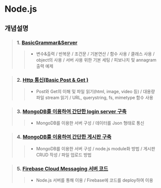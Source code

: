 # Node.js

## 개념설명
> ### 1. [BasicGrammar&Server](https://github.com/Lee-KyungSeok/Study/tree/master/Node.js/BasicGrammar%26Server)
>> - 변수&출력 / 반복문 / 조건문 / 기본연산 / 함수 사용 / 클래스 사용 / object의 사용 / 서버 사용 위한 기본 세팅 / 피보나치 및 annagram 출력 예제

> ### 2. [Http 통신(Basic Post & Get )](https://github.com/Lee-KyungSeok/Study/tree/master/Node.js/ReadFile)
>> - Post와 Get의 이해 및 파일 읽기(html, image, video 등) / 대용량 파일 stream 읽기 / URL, querystring, fs, mimetype 함수 사용

> ### 3. [MongoDB를 이용하여 간단한 login server 구축](https://github.com/Lee-KyungSeok/Study/tree/master/Node.js/server_db_basic)
>> - MongoDB를 이용한 서버 구성 / 데이터를 Json 형태로 통신

> ### 4. [MongoDB를 이용하여 간단한 게시판 구축](https://github.com/Lee-KyungSeok/Study/tree/master/Node.js/server_bbs)
>> - MongoDB를 이용한 서버 구성 / node.js module화 방법 / 게시판 CRUD 작성 / 파일 업로드 방법

> ### 5. [Firebase Cloud Messaging 서버 코드](https://github.com/Lee-KyungSeok/Study/tree/master/Node.js/fcm)
>> - Node.js 서버를 통해 이용 / Firebase에 코드를 deploy하여 이용
